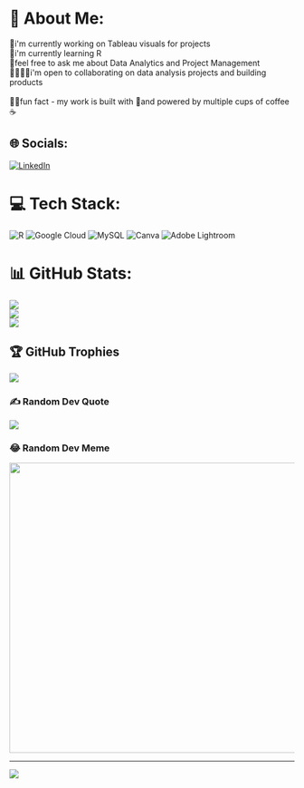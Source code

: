 # 💫 About Me:
🔭i'm currently working on Tableau visuals for projects<br>🌱i'm currently learning R<br>💭feel free to ask me about Data Analytics and Project Management<br>🫱🏾‍🫲🏽i'm open to collaborating on data analysis projects and building products<br><br>👩‍💻fun fact - my work is built with 💓and powered by multiple cups of coffee☕


## 🌐 Socials:
[![LinkedIn](https://img.shields.io/badge/LinkedIn-%230077B5.svg?logo=linkedin&logoColor=white)](https://linkedin.com/in/https://www.linkedin.com/in/felicitywanjiru/) 

# 💻 Tech Stack:
![R](https://img.shields.io/badge/r-%23276DC3.svg?style=for-the-badge&logo=r&logoColor=white) ![Google Cloud](https://img.shields.io/badge/Google%20Cloud-%234285F4.svg?style=for-the-badge&logo=google-cloud&logoColor=white) ![MySQL](https://img.shields.io/badge/mysql-%2300f.svg?style=for-the-badge&logo=mysql&logoColor=white) ![Canva](https://img.shields.io/badge/Canva-%2300C4CC.svg?style=for-the-badge&logo=Canva&logoColor=white) ![Adobe Lightroom](https://img.shields.io/badge/Adobe%20Lightroom-31A8FF.svg?style=for-the-badge&logo=Adobe%20Lightroom&logoColor=white)
# 📊 GitHub Stats:
![](https://github-readme-stats.vercel.app/api?username=mukunjufelicity&theme=radical&hide_border=true&include_all_commits=true&count_private=true)<br/>
![](https://github-readme-streak-stats.herokuapp.com/?user=mukunjufelicity&theme=radical&hide_border=true)<br/>
![](https://github-readme-stats.vercel.app/api/top-langs/?username=mukunjufelicity&theme=radical&hide_border=true&include_all_commits=true&count_private=true&layout=compact)

## 🏆 GitHub Trophies
![](https://github-profile-trophy.vercel.app/?username=mukunjufelicity&theme=radical&no-frame=true&no-bg=true&margin-w=4)

### ✍️ Random Dev Quote
![](https://quotes-github-readme.vercel.app/api?type=horizontal&theme=radical)

### 😂 Random Dev Meme
<img src="https://rm.up.railway.app/" width="512px"/>

---
[![](https://visitcount.itsvg.in/api?id=mukunjufelicity&icon=0&color=0)](https://visitcount.itsvg.in)

<!-- Proudly created with GPRM ( https://gprm.itsvg.in ) -->
